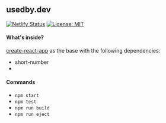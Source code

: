 ## usedby.dev

[![Netlify Status](https://api.netlify.com/api/v1/badges/800a4137-aa26-422e-893e-1437d6688c68/deploy-status)](https://app.netlify.com/sites/usedby/deploys) [![License: MIT](https://img.shields.io/badge/License-MIT-yellow.svg)](https://opensource.org/licenses/MIT)

#### What's inside?

[create-react-app](https://github.com/facebook/create-react-app) as the base with the following dependencies:

- short-number
-

#### Commands

- `npm start`
- `npm test`
- `npm run build`
- `npm run eject`
